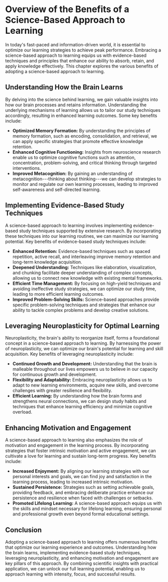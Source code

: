 Overview of the Benefits of a Science-Based Approach to Learning
===========================================================================

In today's fast-paced and information-driven world, it is essential to optimize our learning strategies to achieve peak performance. Embracing a science-based approach to learning equips us with evidence-based techniques and principles that enhance our ability to absorb, retain, and apply knowledge effectively. This chapter explores the various benefits of adopting a science-based approach to learning.

Understanding How the Brain Learns
----------------------------------

By delving into the science behind learning, we gain valuable insights into how our brain processes and retains information. Understanding the underlying mechanisms of learning allows us to tailor our study techniques accordingly, resulting in enhanced learning outcomes. Some key benefits include:

* **Optimized Memory Formation:** By understanding the principles of memory formation, such as encoding, consolidation, and retrieval, we can apply specific strategies that promote effective knowledge retention.
* **Enhanced Cognitive Functioning:** Insights from neuroscience research enable us to optimize cognitive functions such as attention, concentration, problem-solving, and critical thinking through targeted interventions.
* **Improved Metacognition:** By gaining an understanding of metacognition---thinking about thinking---we can develop strategies to monitor and regulate our own learning processes, leading to improved self-awareness and self-directed learning.

Implementing Evidence-Based Study Techniques
--------------------------------------------

A science-based approach to learning involves implementing evidence-based study techniques supported by extensive research. By incorporating these techniques into our learning routines, we can maximize our learning potential. Key benefits of evidence-based study techniques include:

* **Enhanced Retention:** Evidence-based techniques such as spaced repetition, active recall, and interleaving improve memory retention and long-term knowledge acquisition.
* **Deepened Understanding:** Techniques like elaboration, visualization, and chunking facilitate deeper understanding of complex concepts, allowing us to connect new knowledge with existing mental frameworks.
* **Efficient Time Management:** By focusing on high-yield techniques and avoiding ineffective study strategies, we can optimize our study time, leading to more efficient learning outcomes.
* **Improved Problem-Solving Skills:** Science-based approaches provide specific problem-solving techniques and strategies that enhance our ability to tackle complex problems and develop creative solutions.

Leveraging Neuroplasticity for Optimal Learning
-----------------------------------------------

Neuroplasticity, the brain's ability to reorganize itself, forms a foundational concept in a science-based approach to learning. By harnessing the power of neuroplasticity, we can optimize our brain's potential for learning and skill acquisition. Key benefits of leveraging neuroplasticity include:

* **Continued Growth and Development:** Understanding that the brain is malleable throughout our lives empowers us to believe in our capacity for continuous growth and development.
* **Flexibility and Adaptability:** Embracing neuroplasticity allows us to adapt to new learning environments, acquire new skills, and overcome challenges with greater resilience and flexibility.
* **Efficient Learning:** By understanding how the brain forms and strengthens neural connections, we can design study habits and techniques that enhance learning efficiency and minimize cognitive overload.

Enhancing Motivation and Engagement
-----------------------------------

A science-based approach to learning also emphasizes the role of motivation and engagement in the learning process. By incorporating strategies that foster intrinsic motivation and active engagement, we can cultivate a love for learning and sustain long-term progress. Key benefits include:

* **Increased Enjoyment:** By aligning our learning strategies with our personal interests and goals, we can find joy and satisfaction in the learning process, leading to increased intrinsic motivation.
* **Sustained Persistence:** Strategies such as setting achievable goals, providing feedback, and embracing deliberate practice enhance our persistence and resilience when faced with challenges or setbacks.
* **Promoted Lifelong Learning:** A science-based approach equips us with the skills and mindset necessary for lifelong learning, ensuring personal and professional growth even beyond formal educational settings.

Conclusion
----------

Adopting a science-based approach to learning offers numerous benefits that optimize our learning experience and outcomes. Understanding how the brain learns, implementing evidence-based study techniques, leveraging neuroplasticity, and enhancing motivation and engagement are key pillars of this approach. By combining scientific insights with practical application, we can unlock our full learning potential, enabling us to approach learning with intensity, focus, and successful results.
